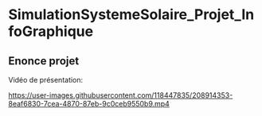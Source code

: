 # SimulationSystemeSolaire_Projet_InfoGraphique


## Enonce projet

Vidéo de présentation:  

https://user-images.githubusercontent.com/118447835/208914353-8eaf6830-7cea-4870-87eb-9c0ceb9550b9.mp4

